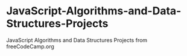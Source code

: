 # JavaScript-Algorithms-and-Data-Structures-Projects
JavaScript Algorithms and Data Structures Projects from freeCodeCamp.org
